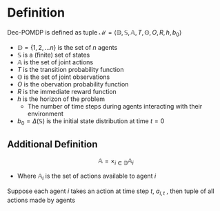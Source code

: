 # Definition
Dec-POMDP is defined as tuple $\mathcal{M}=\langle\mathbb{D}, \mathbb{S, A}, T, \mathbb{O}, O, R, h, b_{0}\rangle$
- $\mathbb{D}=\{ 1,2,\dots n \}$ is the set of $n$ agents
- $\mathbb{S}$ is a (finite) set of states
- $\mathbb{A}$ is the set of joint actions
- $T$ is the transition probability function
- $\mathbb{O}$ is the set of joint observations
- $O$ is the obervation probability function
- $R$ is the immediate reward function
- $h$ is the horizon of the problem
	- The number of time steps during agents interacting with their environment
- $b_{0}=\Delta(\mathbb{S})$ is the initial state distribution at time $t=0$

## Additional Definition
$$\mathbb{A}=\times_{i\in \mathbb{D}}\mathbb{A}_{i}$$
- Where $\mathbb{A}_{i}$ is the set of actions available to agent $i$

Suppose each agent $i$ takes an action at time step $t$, $a_{i,t}$ , then tuple of all actions made by agents 